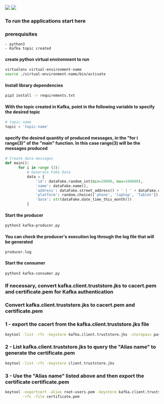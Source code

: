 <img src="https://img.shields.io/badge/Python-3776AB?style=for-the-badge&logo=python&logoColor=white" />
<img src="https://img.shields.io/badge/Shell_Script-121011?style=for-the-badge&logo=gnu-bash&logoColor=white" />

### To run the applications start here

### prerequisites
```text
- python3
- Kafka topic created
```
#### create python virtual environment to run
```sh
virtualenv virtual-environment-name
source ./virtual-environment-name/bin/activate
```
#### Install library dependencies
```sh
pip3 install -r requirements.txt
```
#### With the topic created in Kafka, point in the following variable to specify the desired topic
```python
# topic name
topic = 'topic-name'
```
#### specify the desired quantity of produced messages, in the "for i range(3)" of the "main" function. In this case range(3) will be the messages produced
```python
# Create data messages
def main():
      for i in range (3):
          # Generate Fake Data
          data = {
              'id': dataFake.random_int(min=20000, max=100000),
              'name': dataFake.name(),
              'address': dataFake.street_address() + ' | ' + dataFake.city() + ' | ' + dataFake.country_code(),
              'platform': random.choice(['phone', 'laptop', 'Tablet']),
              'date': str(dataFake.date_time_this_month())
          }
```
#### Start the producer
```sh
python3 kafka-producer.py
```
#### You can check the producer's execution log through the log file that will be generated
```text
producer.log
```
#### Start the consumer
```sh
python3 kafka-consumer.py
```

### If necessary, convert kafka.client.truststore.jks to cacert.pem and certificate.pem for Kafka authentication

### Convert kafka.client.truststore.jks to cacert.pem and certificate.pem

### 1 - export the cacert from the kafka.client.truststore.jks file
```bash
keytool -list -rfc -keystore kafka.client.truststore.jks -storepass pass-kafka.client.truststore | awk '/BEGIN CERTIFICATE/,/END CERTIFICATE/ {print $0}' > cacert.pem
```
### 2 - List kafka.client.truststore.jks to query the "Alias name" to generate the certificate.pem
```bash
keytool -list -rfc -keystore client.truststore.jks
```
### 3 - Use the "Alias name" listed above and then export the certificate certificate.pem
```bash
keytool -exportcert -alias root-users.pem -keystore kafka.client.truststore.jks \
        -rfc -file certificate.pem
```
